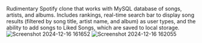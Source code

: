 Rudimentary Spotify clone that works with MySQL database of songs, artists, and albums. Includes rankings, real-time search bar to display song results (filtered by song title, artist name, and album) as user types, and the ability to add songs to Liked Songs, which are saved to local storage.
![Screenshot 2024-12-16 161652](https://github.com/user-attachments/assets/e8f16e2f-1814-4f00-bb0c-738c3263f246)
![Screenshot 2024-12-16 162055](https://github.com/user-attachments/assets/38260dd0-b90a-47a8-b402-fbf9fa5c7ed7)

